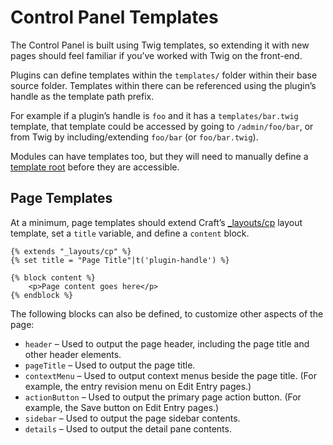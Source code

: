 # Control Panel Templates

The Control Panel is built using Twig templates, so extending it with new pages should feel familiar if you’ve worked with Twig on the front-end.

Plugins can define templates within the `templates/` folder within their base source folder. Templates within there can be referenced using the plugin’s handle as the template path prefix.

For example if a plugin’s handle is `foo` and it has a `templates/bar.twig` template, that template could be accessed by going to `/admin/foo/bar`, or from Twig by including/extending `foo/bar` (or `foo/bar.twig`).

Modules can have templates too, but they will need to manually define a [template root](template-roots.md) before they are accessible.

## Page Templates

At a minimum, page templates should extend Craft’s [_layouts/cp](https://github.com/craftcms/cms/blob/develop/src/templates/_layouts/cp.html) layout template, set a `title` variable, and define a `content` block.

```twig
{% extends "_layouts/cp" %}
{% set title = "Page Title"|t('plugin-handle') %}

{% block content %}
    <p>Page content goes here</p>
{% endblock %}
```

The following blocks can also be defined, to customize other aspects of the page:

- `header` – Used to output the page header, including the page title and other header elements.
- `pageTitle` – Used to output the page title.
- `contextMenu` – Used to output context menus beside the page title. (For example, the entry revision menu on Edit Entry pages.)
- `actionButton` – Used to output the primary page action button. (For example, the Save button on Edit Entry pages.)
- `sidebar` – Used to output the page sidebar contents.
- `details` – Used to output the detail pane contents.